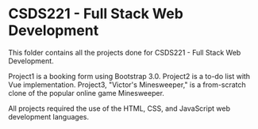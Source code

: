 # CSDS221 - Full Stack Web Development

This folder contains all the projects done for CSDS221 - Full Stack Web Development.

Project1 is a booking form using Bootstrap 3.0.
Project2 is a to-do list with Vue implementation.
Project3, "Victor's Minesweeper," is a from-scratch clone of the popular online game Minesweeper.

All projects required the use of the HTML, CSS, and JavaScript web development languages.
